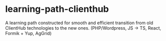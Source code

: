 # learning-path-clienthub
A learning path constructed for smooth and efficient transition from old ClientHub technologies to the new ones. (PHP/Wordpress, JS -> TS, React, Formik + Yup, AgGrid)
